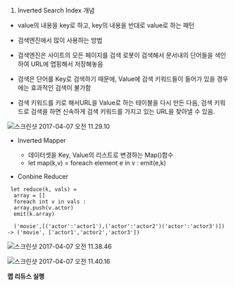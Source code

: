
1. Inverted Search Index 개념
 - value의 내용을 key로 하고, key의 내용을 반대로 value로 하는 패턴
 - 검색엔진에서 많이 사용하는 방법
 - 검색엔진은 사이트의 모든 페이지를 검색 로봇이 검색해서 문서내의 단어들을 색인하여 URL에 맵핑해서 저장해놓음

 - 검색은 단어를 Key로 검색하기 때문에, Value에 검색 키워드들이 들어가 있을 경우에는 효과적인 검색이 불가함
 - 검색 키워드를 키로 해서URL을 Value로 하는 테이블을 다시 만든 다음, 검색 키워드로 검색을 하면 신속하게 검색 키워드를 가지고 있는 URL을 찾아낼 수 있음.

 ![스크린샷 2017-04-07 오전 11.29.10](http://i.imgur.com/llEiN1j.png)

- Inverted Mapper
  - 데이터셋을 Key, Value의 리스트로 변경하는 Map()함수
  - let map(k,v) =
  foreach element e in v : emit(e,k)

- Conbine Reducer
```
 let reduce(k, vals) =
  array = []
  foreach int v in vals :
  array.push(v.actor)
  emit(k.array)

  ('movie',[('actor':'actor1'),('actor':'actor2')('actor':'actor3')]) -> ('movie', ['actor1','actor2','actor3'])
```

![스크린샷 2017-04-07 오전 11.38.46](http://i.imgur.com/1OpdwMU.png)

![스크린샷 2017-04-07 오전 11.40.16](http://i.imgur.com/3XbQPqp.png)

**맵 리듀스 실행**
